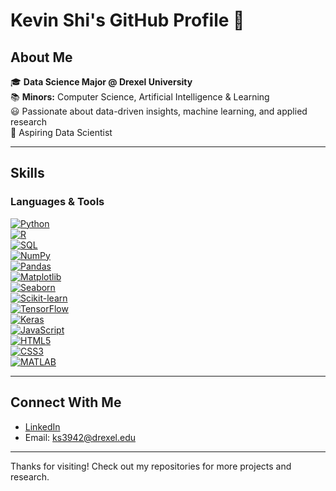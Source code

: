 # Kevin Shi's GitHub Profile 👋

## About Me
🎓 **Data Science Major @ Drexel University**  
📚 **Minors:** Computer Science, Artificial Intelligence & Learning  
😃 Passionate about data-driven insights, machine learning, and applied research  
🎯 Aspiring Data Scientist

---

## Skills  

### Languages & Tools  

[![Python](https://img.shields.io/badge/Python-3776AB?style=for-the-badge&logo=python&logoColor=white)](https://www.python.org/)  
[![R](https://img.shields.io/badge/R-276DC3?style=for-the-badge&logo=r&logoColor=white)](https://www.r-project.org/)  
[![SQL](https://img.shields.io/badge/SQL-4479A1?style=for-the-badge&logo=postgresql&logoColor=white)](https://www.postgresql.org/)   
[![NumPy](https://img.shields.io/badge/NumPy-013243?style=for-the-badge&logo=numpy&logoColor=white)](https://numpy.org/)  
[![Pandas](https://img.shields.io/badge/Pandas-150458?style=for-the-badge&logo=pandas&logoColor=white)](https://pandas.pydata.org/)  
[![Matplotlib](https://img.shields.io/badge/Matplotlib-11557c?style=for-the-badge&logo=plotly&logoColor=white)](https://matplotlib.org/)  
[![Seaborn](https://img.shields.io/badge/Seaborn-009688?style=for-the-badge&logoColor=white)](https://seaborn.pydata.org/)  
[![Scikit-learn](https://img.shields.io/badge/Scikit--learn-F7931E?style=for-the-badge&logo=scikit-learn&logoColor=white)](https://scikit-learn.org/stable/)  
[![TensorFlow](https://img.shields.io/badge/TensorFlow-FF6F00?style=for-the-badge&logo=tensorflow&logoColor=white)](https://www.tensorflow.org/)  
[![Keras](https://img.shields.io/badge/Keras-D00000?style=for-the-badge&logo=keras&logoColor=white)](https://keras.io/)  
[![JavaScript](https://img.shields.io/badge/JavaScript-F7DF1E?style=for-the-badge&logo=javascript&logoColor=black)](https://www.w3schools.com/js/)  
[![HTML5](https://img.shields.io/badge/HTML5-E34F26?style=for-the-badge&logo=html5&logoColor=white)](https://www.w3schools.com/Html/)  
[![CSS3](https://img.shields.io/badge/CSS3-1572B6?style=for-the-badge&logo=css3&logoColor=white)](https://www.w3schools.com/css/)  
[![MATLAB](https://img.shields.io/badge/MATLAB-FF7F0E?style=for-the-badge&logo=Mathworks&logoColor=white)](https://www.mathworks.com/products/matlab.html)
  

---

## Connect With Me
- [LinkedIn](http://www.linkedin.com/in/kevin-shi-929ab922b)  
- Email: ks3942@drexel.edu  

---

Thanks for visiting! Check out my repositories for more projects and research.  
